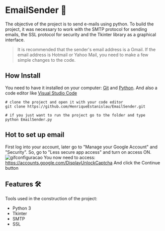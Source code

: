 # EmailSender :e-mail:

The objective of the project is to send e-mails using python. To build the project, it was necessary to work with the SMTP protocol for sending emails, the SSL protocol for security and the Tkinter library as a graphical interface. 
> It is recommended that the sender's email address is a Gmail. If the email address is Hotmail or Yahoo Mail, you need to make a few simple changes to the code.

## How Install
You need to have it installed on your computer: [Git](https://git-scm.com/) and [Python](https://www.python.org/downloads/).
And also a code editor like [Visual Studio Code](https://code.visualstudio.com/)
```
# clone the project and open it with your code editor
git clone https://github.com/HenriqueEstanislau/EmailSender.git

# if you just want to run the project go to the folder and type
python EmailSender.py
```

## Hot to set up email
First log into your account, later go to "Manage your Google Account" and "Security". So, go to "Less secure app access" and turn on access ON.
![gifconfiguracao](https://user-images.githubusercontent.com/65318224/113228591-955d2e80-926b-11eb-9237-482bcdd5591e.gif)
You now need to access: https://accounts.google.com/DisplayUnlockCaptcha
And click the Continue button

## Features :hammer_and_wrench:
Tools used in the construction of the project:
- Python 3
- Tkinter
- SMTP
- SSL
